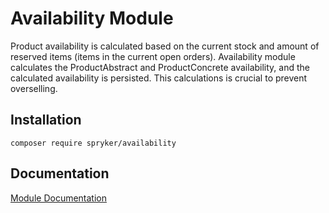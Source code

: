 # Availability Module

Product availability is calculated based on the current stock and amount of reserved items (items in the current open orders). Availability module calculates the ProductAbstract and ProductConcrete availability, and the calculated availability is persisted. This calculations is crucial to prevent overselling.

## Installation

```
composer require spryker/availability
```

## Documentation

[Module Documentation](https://academy.spryker.com/developing_with_spryker/module_guide/inventory/availability.html)
